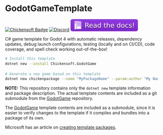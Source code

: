 # GodotGameTemplate

[![Chickensoft Badge][chickensoft-badge]][chickensoft-website] [![Discord][discord-badge]][discord] [![Read the docs][read-the-docs-badge]][docs]

C# game template for Godot 4 with automatic releases, dependency updates, debug launch configurations, testing (locally and on CI/CD), code coverage, and spell check working out-of-the-box!

```sh
# Install this template
dotnet new --install Chickensoft.GodotGame

# Generate a new game based on this template
dotnet new chickenpackage --name "MyPackageName" --param:author "My Name"
```

**NOTE:** This repository contains only the `dotnet new` template information and package description. The actual template contents are included as a git submodule from the [GodotGame] repository.

The [GodotGame] template contents are included as a submodule, since it is easier to verify changes to the template if it compiles and bundles into a package of its own.

Microsoft has an article on [creating template packages][create-template-package].

<!-- Links -->

<!-- Header -->
[chickensoft-badge]: https://raw.githubusercontent.com/chickensoft-games/chickensoft_site/main/static/img/badges/chickensoft_badge.svg
[chickensoft-website]: https://chickensoft.games
[discord-badge]: https://raw.githubusercontent.com/chickensoft-games/chickensoft_site/main/static/img/badges/discord_badge.svg
[discord]: https://discord.gg/gSjaPgMmYW
[read-the-docs-badge]: https://raw.githubusercontent.com/chickensoft-games/chickensoft_site/main/static/img/badges/read_the_docs_badge.svg
[docs]: https://chickensoft.games/docs/

<!-- Article -->
[GodotGame]: https://github.com/chickensoft-games/GodotGame
[create-template-package]: https://learn.microsoft.com/en-us/dotnet/core/tutorials/cli-templates-create-template-package
